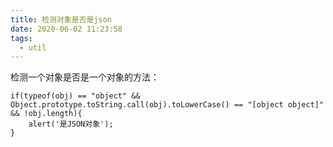 ```yaml
---
title: 检测对象是否是json
date: 2020-06-02 11:23:58
tags:
  - util
---
```

检测一个对象是否是一个对象的方法：

```
if(typeof(obj) == "object" && Object.prototype.toString.call(obj).toLowerCase() == "[object object]" && !obj.length){
	alert('是JSON对象');
}
```
